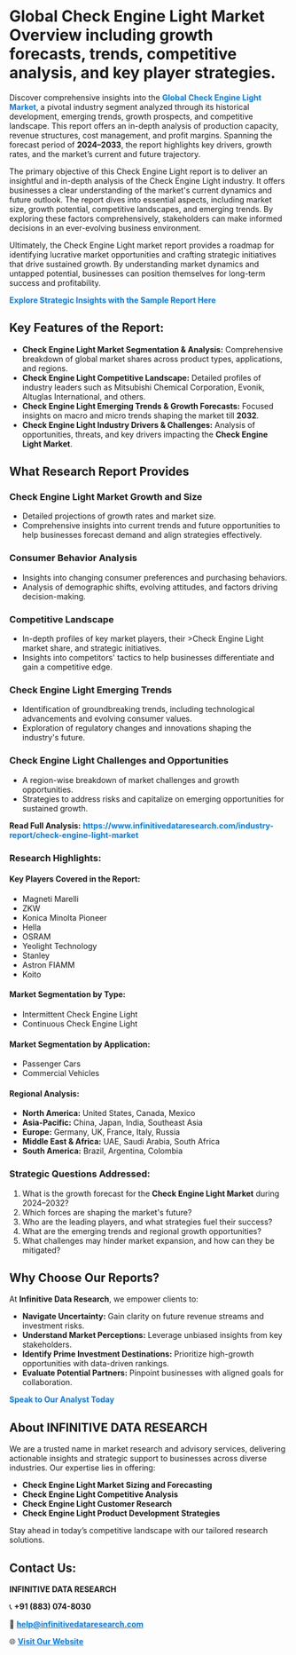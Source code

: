 <h1>Global Check Engine Light Market Overview including growth forecasts, trends, competitive analysis, and key player strategies.</h1>
<p>
Discover comprehensive insights into the 
<a href="https://www.infinitivedataresearch.com/industry-report/check-engine-light-market" rel="dofollow" style="color: #007BFF; text-decoration: none;"><strong>Global Check Engine Light Market</strong></a>, a pivotal industry segment analyzed through its historical development, emerging trends, growth prospects, and competitive landscape. This report offers an in-depth analysis of production capacity, revenue structures, cost management, and profit margins. Spanning the forecast period of <strong>2024–2033</strong>, the report highlights key drivers, growth rates, and the market’s current and future trajectory.
</p>
<p>
The primary objective of this Check Engine Light report is to deliver an insightful and in-depth analysis of the Check Engine Light industry. It offers businesses a clear understanding of the market's current dynamics and future outlook. The report dives into essential aspects, including market size, growth potential, competitive landscapes, and emerging trends. By exploring these factors comprehensively, stakeholders can make informed decisions in an ever-evolving business environment.
</p>
<p>
Ultimately, the Check Engine Light market report provides a roadmap for identifying lucrative market opportunities and crafting strategic initiatives that drive sustained growth. By understanding market dynamics and untapped potential, businesses can position themselves for long-term success and profitability.
</p>
<p>
<a href="https://www.infinitivedataresearch.com/request-sample/reportId=106477" style="color: #007BFF; text-decoration: none;"><strong>Explore Strategic Insights with the Sample Report Here</strong></a>
</p>

<h2>Key Features of the Report:</h2>
<ul>
<li><strong>Check Engine Light Market Segmentation & Analysis:</strong> Comprehensive breakdown of global market shares across product types, applications, and regions.</li>
<li><strong>Check Engine Light Competitive Landscape:</strong> Detailed profiles of industry leaders such as Mitsubishi Chemical Corporation, Evonik, Altuglas International, and others.</li>
<li><strong>Check Engine Light Emerging Trends & Growth Forecasts:</strong> Focused insights on macro and micro trends shaping the market till <strong>2032</strong>.</li>
<li><strong>Check Engine Light Industry Drivers & Challenges:</strong> Analysis of opportunities, threats, and key drivers impacting the <strong>Check Engine Light Market</strong>.</li>
</ul>

<h2>What Research Report Provides</h2>
<h3>Check Engine Light Market Growth and Size</h3>
<ul>
<li>Detailed projections of growth rates and market size.</li>
<li>Comprehensive insights into current trends and future opportunities to help businesses forecast demand and align strategies effectively.</li>
</ul>

<h3>Consumer Behavior Analysis</h3>
<ul>
<li>Insights into changing consumer preferences and purchasing behaviors.</li>
<li>Analysis of demographic shifts, evolving attitudes, and factors driving decision-making.</li>
</ul>

<h3>Competitive Landscape</h3>
<ul>
<li>In-depth profiles of key market players, their >Check Engine Light market share, and strategic initiatives.</li>
<li>Insights into competitors' tactics to help businesses differentiate and gain a competitive edge.</li>
</ul>

<h3>Check Engine Light Emerging Trends</h3>
<ul>
<li>Identification of groundbreaking trends, including technological advancements and evolving consumer values.</li>
<li>Exploration of regulatory changes and innovations shaping the industry's future.</li>
</ul>

<h3>Check Engine Light Challenges and Opportunities</h3>
<ul>
<li>A region-wise breakdown of market challenges and growth opportunities.</li>
<li>Strategies to address risks and capitalize on emerging opportunities for sustained growth.</li>
</ul>
<p><strong>Read Full Analysis:</strong> <a href="https://www.infinitivedataresearch.com/industry-report/check-engine-light-market" rel="dofollow" style="color: #007BFF; text-decoration: none;"><strong>https://www.infinitivedataresearch.com/industry-report/check-engine-light-market</strong></a></p>
<h3>Research Highlights:</h3>
<h4>Key Players Covered in the Report:</h4>
<ul><li>Magneti Marelli</li><li>ZKW</li><li>Konica Minolta Pioneer</li><li>Hella</li><li>OSRAM</li><li>Yeolight Technology</li><li>Stanley</li><li>Astron FIAMM</li><li>Koito</li></ul>
<h4>Market Segmentation by Type:</h4>
<ul><li>Intermittent Check Engine Light</li><li>Continuous Check Engine Light</li></ul>
<h4>Market Segmentation by Application:</h4>
<ul><li>Passenger Cars</li><li>Commercial Vehicles</li></ul>

<h4>Regional Analysis:</h4>
<ul>
<li><strong>North America:</strong> United States, Canada, Mexico</li>
<li><strong>Asia-Pacific:</strong> China, Japan, India, Southeast Asia</li>
<li><strong>Europe:</strong> Germany, UK, France, Italy, Russia</li>
<li><strong>Middle East & Africa:</strong> UAE, Saudi Arabia, South Africa</li>
<li><strong>South America:</strong> Brazil, Argentina, Colombia</li>
</ul>

<h3>Strategic Questions Addressed:</h3>
<ol>
<li>What is the growth forecast for the <strong>Check Engine Light Market</strong> during 2024–2032?</li>
<li>Which forces are shaping the market's future?</li>
<li>Who are the leading players, and what strategies fuel their success?</li>
<li>What are the emerging trends and regional growth opportunities?</li>
<li>What challenges may hinder market expansion, and how can they be mitigated?</li>
</ol>

<h2>Why Choose Our Reports?</h2>
<p>At <strong>Infinitive Data Research</strong>, we empower clients to:</p>
<ul>
<li><strong>Navigate Uncertainty:</strong> Gain clarity on future revenue streams and investment risks.</li>
<li><strong>Understand Market Perceptions:</strong> Leverage unbiased insights from key stakeholders.</li>
<li><strong>Identify Prime Investment Destinations:</strong> Prioritize high-growth opportunities with data-driven rankings.</li>
<li><strong>Evaluate Potential Partners:</strong> Pinpoint businesses with aligned goals for collaboration.</li>
</ul>
<p><a href="https://www.infinitivedataresearch.com/industry-report/check-engine-light-market" rel="dofollow" style="color: #007BFF; text-decoration: none;"><strong>Speak to Our Analyst Today</strong></a></p>

<h2>About INFINITIVE DATA RESEARCH</h2>
<p>We are a trusted name in market research and advisory services, delivering actionable insights and strategic support to businesses across diverse industries. Our expertise lies in offering:</p>
<ul>
<li><strong>Check Engine Light Market Sizing and Forecasting</strong></li>
<li><strong>Check Engine Light Competitive Analysis</strong></li>
<li><strong>Check Engine Light Customer Research</strong></li>
<li><strong>Check Engine Light Product Development Strategies</strong></li>
</ul>
<p>Stay ahead in today’s competitive landscape with our tailored research solutions.</p>

<h2>Contact Us:</h2>
<p><strong>INFINITIVE DATA RESEARCH</strong></p>
<p>📞 <strong>+91 (883) 074-8030</strong></p>
<p>📧 <strong><a href="mailto:help@infinitivedataresearch.com" style="color: #007BFF;">help@infinitivedataresearch.com</a></strong></p>
<p>🌐 <strong><a href="https://www.infinitivedataresearch.com" rel="dofollow" style="color: #007BFF;">Visit Our Website</a></strong></p>
